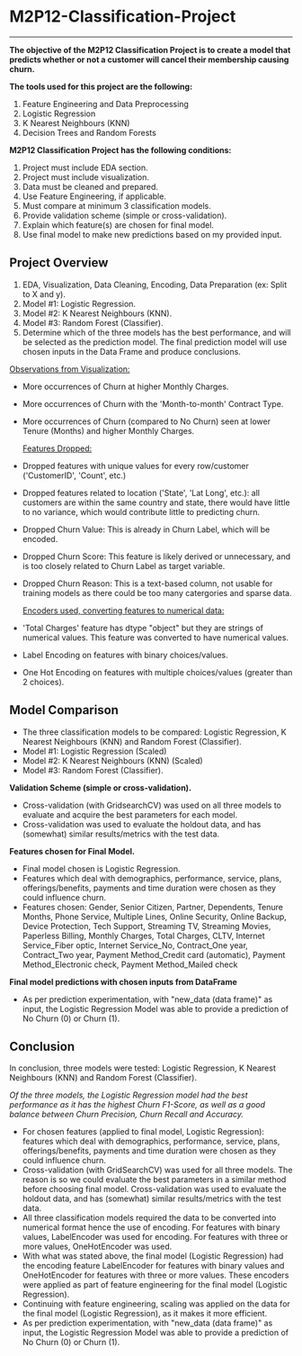 # M2P12-Classification-Project
--------

**The objective of the M2P12 Classification Project is to create a model that predicts whether or not a customer will cancel their membership causing churn.**

**The tools used for this project are the following:**
1. Feature Engineering and Data Preprocessing
2. Logistic Regression
3. K Nearest Neighbours (KNN)
4. Decision Trees and Random Forests

**M2P12 Classification Project has the following conditions:**
1. Project must include EDA section.
2. Project must include visualization.
3. Data must be cleaned and prepared.
4. Use Feature Engineering, if applicable.
5. Must compare at minimum 3 classification models.
6. Provide validation scheme (simple or cross-validation).
7. Explain which feature(s) are chosen for final model.
8. Use final model to make new predictions based on my provided input.

## Project Overview

1. EDA, Visualization, Data Cleaning, Encoding, Data Preparation (ex: Split to X and y).  <br>
2. Model #1: Logistic Regression. <br>
3. Model #2: K Nearest Neighbours (KNN). <br>
4. Model #3: Random Forest (Classifier). <br>
5. Determine which of the three models has the best performance, and will be selected as the prediction model.
The final prediction model will use chosen inputs in the Data Frame and produce conclusions.
   
  <u>Observations from Visualization:</u> 
- More occurrences of Churn at higher Monthly Charges.
- More occurrences of Churn with the 'Month-to-month' Contract Type.
- More occurrences of Churn (compared to No Churn) seen at lower Tenure (Months) and higher Monthly Charges.

  <u>Features Dropped:</u> <br>
- Dropped features with unique values for every row/customer ('CustomerID', 'Count', etc.)
- Dropped features related to location ('State', 'Lat Long', etc.): all customers are within the same country and state, there would have little to no variance, which would contribute little to predicting churn. <br> 
- Dropped Churn Value: This is already in Churn Label, which will be encoded. <br>
- Dropped Churn Score: This feature is likely derived or unnecessary, and is too closely related to Churn Label as target variable. <br>
- Dropped Churn Reason: This is a text-based column, not usable for training models as there could be too many catergories and sparse data. <br>

  <u>Encoders used, converting features to numerical data:</u> <br>
- 'Total Charges' feature has dtype "object" but they are strings of numerical values. This feature was converted to have numerical values.
- Label Encoding on features with binary choices/values.
- One Hot Encoding on features with multiple choices/values (greater than 2 choices).

## Model Comparison
   - The three classification models to be compared: Logistic Regression, K Nearest Neighbours (KNN) and Random Forest (Classifier).
   - Model #1: Logistic Regression (Scaled)
   - Model #2: K Nearest Neighbours (KNN) (Scaled)
   - Model #3: Random Forest (Classifier).
     
**Validation Scheme (simple or cross-validation).**
   - Cross-validation (with GridsearchCV) was used on all three models to evaluate and acquire the best parameters for each model.
   - Cross-validation was used to evaluate the holdout data, and has (somewhat) similar results/metrics with the test data.

**Features chosen for Final Model.**
   - Final model chosen is Logistic Regression.
   - Features which deal with demographics, performance, service, plans, offerings/benefits, payments and time duration were chosen as they could influence churn.
   - Features chosen: Gender, Senior Citizen, Partner, Dependents, Tenure Months, Phone Service, Multiple Lines, Online Security, Online Backup, Device Protection, Tech Support, Streaming TV, Streaming Movies, Paperless Billing, Monthly Charges, Total Charges, CLTV, Internet Service_Fiber optic, Internet Service_No, Contract_One year, Contract_Two year, Payment Method_Credit card (automatic), Payment Method_Electronic check, Payment Method_Mailed check    

**Final model predictions with chosen inputs from DataFrame**
   - As per prediction experimentation, with "new_data (data frame)" as input, the Logistic Regression Model was able to provide a prediction of No Churn (0) or Churn (1).

## Conclusion 
In conclusion, three models were tested: Logistic Regression, K Nearest Neighbours (KNN) and Random Forest (Classifier). <br>

*Of the three models, the Logistic Regression model had the best performance as it has the highest Churn F1-Score, as well as a good balance between Churn Precision, Churn Recall and Accuracy.* <br>

- For chosen features (applied to final model, Logistic Regression): features which deal with demographics, performance, service, plans, offerings/benefits, payments and time duration were chosen as they could influence churn. <br>
- Cross-validation (with GridSearchCV) was used for all three models. The reason is so we could evaluate the best parameters in a similar method before choosing final model. Cross-validation was used to evaluate the holdout data, and has (somewhat) similar results/metrics with the test data.<br>
- All three classification models required the data to be converted into numerical format hence the use of encoding. For features with binary values, LabelEncoder was used for encoding. For features with three or more values, OneHotEncoder was used. <br>   
- With what was stated above, the final model (Logistic Regression) had the encoding feature LabelEncoder for features with binary values and OneHotEncoder for features with three or more values. These encoders were applied as part of feature engineering for the final model (Logistic Regression). <br>  
- Continuing with feature engineering, scaling was applied on the data for the final model (Logistic Regression), as it makes it more efficient. <br>
- As per prediction experimentation, with "new_data (data frame)" as input, the Logistic Regression Model was able to provide a prediction of No Churn (0) or Churn (1). <br>
